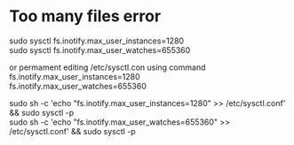 # Too many files error

sudo sysctl fs.inotify.max_user_instances=1280  
sudo sysctl fs.inotify.max_user_watches=655360

or permament editing /etc/sysctl.con using command  
fs.inotify.max_user_instances=1280  
fs.inotify.max_user_watches=655360


sudo sh -c 'echo "fs.inotify.max_user_instances=1280" >> /etc/sysctl.conf' && sudo sysctl -p   
sudo sh -c 'echo "fs.inotify.max_user_watches=655360" >> /etc/sysctl.conf' && sudo sysctl -p